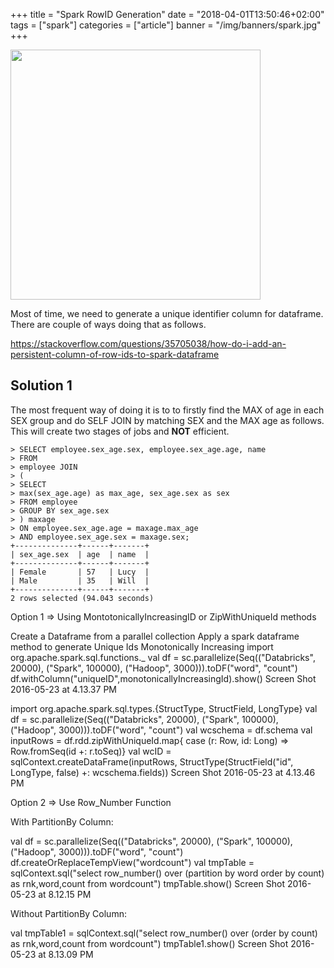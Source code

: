 +++
title = "Spark RowID Generation"
date = "2018-04-01T13:50:46+02:00"
tags = ["spark"]
categories = ["article"]
banner = "/img/banners/spark.jpg"
+++
<p align="left"><img src="/img/banners/maxmin.jpg" width="400"></p>

Most of time, we need to generate a unique identifier column for dataframe. There are couple of ways doing that as follows.

https://stackoverflow.com/questions/35705038/how-do-i-add-an-persistent-column-of-row-ids-to-spark-dataframe

## Solution 1

The most frequent way of doing it is to to firstly find the MAX of age in each SEX group and do SELF JOIN by matching SEX and the MAX age as follows. This will create two stages of jobs and **NOT** efficient.

```
> SELECT employee.sex_age.sex, employee.sex_age.age, name 
> FROM
> employee JOIN 
> (
> SELECT 
> max(sex_age.age) as max_age, sex_age.sex as sex  
> FROM employee
> GROUP BY sex_age.sex
> ) maxage
> ON employee.sex_age.age = maxage.max_age
> AND employee.sex_age.sex = maxage.sex;
+--------------+------+-------+
| sex_age.sex  | age  | name  |
+--------------+------+-------+
| Female       | 57   | Lucy  |
| Male         | 35   | Will  |
+--------------+------+-------+
2 rows selected (94.043 seconds)
```

Option 1 => Using MontotonicallyIncreasingID or ZipWithUniqueId methods

Create a Dataframe from a parallel collection
Apply a spark dataframe method to generate Unique Ids Monotonically Increasing
import org.apache.spark.sql.functions._ 
val df = sc.parallelize(Seq(("Databricks", 20000), ("Spark", 100000), ("Hadoop", 3000))).toDF("word", "count") 
df.withColumn("uniqueID",monotonicallyIncreasingId).show()
Screen Shot 2016-05-23 at 4.13.37 PM

import org.apache.spark.sql.types.{StructType, StructField, LongType}
val df = sc.parallelize(Seq(("Databricks", 20000), ("Spark", 100000), ("Hadoop", 3000))).toDF("word", "count")
val wcschema = df.schema
val inputRows = df.rdd.zipWithUniqueId.map{
   case (r: Row, id: Long) => Row.fromSeq(id +: r.toSeq)}
val wcID = sqlContext.createDataFrame(inputRows, StructType(StructField("id", LongType, false) +: wcschema.fields))
Screen Shot 2016-05-23 at 4.13.46 PM

Option 2 => Use Row_Number Function

With PartitionBy Column:

val df = sc.parallelize(Seq(("Databricks", 20000), ("Spark", 100000), ("Hadoop", 3000))).toDF("word", "count")
df.createOrReplaceTempView("wordcount")
val tmpTable = sqlContext.sql("select row_number() over (partition by word order by count) as rnk,word,count from wordcount")
tmpTable.show()
Screen Shot 2016-05-23 at 8.12.15 PM

Without PartitionBy Column:

val tmpTable1 = sqlContext.sql("select row_number() over (order by count) as rnk,word,count from wordcount")
tmpTable1.show()
Screen Shot 2016-05-23 at 8.13.09 PM